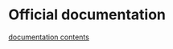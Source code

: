 Official documentation
======================
[documentation contents](https://docs.djangoproject.com/en/1.10/contents/)
